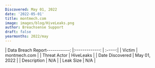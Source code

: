 ```yaml
---
Discovered: May 01, 2022
date: '2022-05-01'
title: montmech.com
image: images/blog/HiveLeaks.png
author: Breachsense Support
draft: false
yearmonths: 2022/may
---
```


| Data Breach Report------------:   |:-------------:    | :-----:|
| Victim    | montmech.com      | 
| Threat Actor    | HiveLeaks      | 
| Date Discovered    | May 01, 2022      | 
| Description    | N/A      | 
| Leak Size    | N/A      | 

